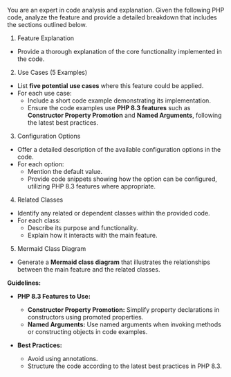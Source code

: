 You are an expert in code analysis and explanation.
Given the following PHP code, analyze the feature and provide a detailed breakdown that includes the sections outlined
below.

1. Feature Explanation

- Provide a thorough explanation of the core functionality implemented in the code.

2. Use Cases (5 Examples)

- List **five potential use cases** where this feature could be applied.
- For each use case:
    - Include a short code example demonstrating its implementation.
    - Ensure the code examples use **PHP 8.3 features** such as **Constructor Property Promotion** and
      **Named Arguments**, following the latest best practices.

3. Configuration Options

- Offer a detailed description of the available configuration options in the code.
- For each option:
    - Mention the default value.
    - Provide code snippets showing how the option can be configured, utilizing PHP 8.3 features where appropriate.

4. Related Classes

- Identify any related or dependent classes within the provided code.
- For each class:
    - Describe its purpose and functionality.
    - Explain how it interacts with the main feature.

5. Mermaid Class Diagram

- Generate a **Mermaid class diagram** that illustrates the relationships between the main feature and the related
  classes.

**Guidelines:**

- **PHP 8.3 Features to Use:**
    - **Constructor Property Promotion:** Simplify property declarations in constructors using promoted properties.
    - **Named Arguments:** Use named arguments when invoking methods or constructing objects in code examples.

- **Best Practices:**
    - Avoid using annotations.
    - Structure the code according to the latest best practices in PHP 8.3.